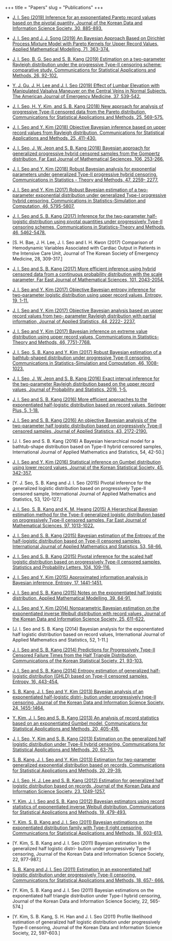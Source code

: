 +++
title = "Papers"
slug = "Publications"
+++

* [J. I. Seo (2019) Inference for an exponentiated Pareto record values based on the pivotal quantity, Journal of the Korean Data and Information Science Society, 30, 885-893.](http://dx.doi.org/10.7465/jkdi.2019.30.4.885)

* [J. I. Seo and J. J. Song (2019) An Bayesian Approach Based on Dirichlet Process Mixture Model with Pareto Kernels for Upper Record Values, Applied Mathematical Modelling, 71, 363-374.](https://doi.org/10.1016/j.apm.2019.02.018)

* [J. I. Seo, B. G. Seo and S. B. Kang (2019) Estimation on a two-parameter Rayleigh distribution under the progressive Type-II censoring scheme: comparative study, Communications for Statistical Applications and Methods, 26, 92-102.
](https://doi.org/10.29220/CSAM.2019.26.2.091)

* [Y. J. Gu, J. H. Lee and J. I. Seo (2019) Effect of Lumbar Elevation with Manipulated Valsalva Maneuver on the Central Veins in Normal Subjects, The American Journal of Emergency Medicine, 37, 539-542.](https://doi.org/10.1016/j.ajem.2018.07.032)

* [J. I. Seo, H. Y. Kim, and S. B. Kang (2018) New approach for analysis of progressive Type-II censored data from the Pareto distribution, Communications for Statistical Applications and Methods, 25, 569-575.](https://doi.org/10.29220/CSAM.2018.25.5.569)

* [J. I. Seo and Y. Kim (2018) Objective Bayesian inference based on upper record values from Rayleigh distribution, Communications for Statistical Applications and Methods, 25, 411-430.](https://doi.org/10.29220/CSAM.2018.25.4.411)

* [J. I. Seo, J. W. Jeon and S. B. Kang (2018) Bayesian approach for generalized progressive hybrid censored samples from the Gompertz distribution, Far East Journal of Mathematical Seciences, 106, 253-266.](http://dx.doi.org/10.17654/MS106010253)

* [J. I. Seo and Y. Kim (2018) Robust Bayesian analysis for exponential parameters under generalized Type-II progressive hybrid censoring, Communications in Statistics - Theory and Methods, 47, 2259- 2277.](http://dx.doi.org/10.1080/03610918.2016.1183779)

* [J. I. Seo and Y. Kim (2017) Robust Bayesian estimation of a two-parameter exponential distribution under generalized Type-I progressive hybrid censoring, Communications in Statistics-Simulation and Computation, 46, 5795-5807.](https://doi.org/10.1080/03610918.2016.1183779)

* [J. I. Seo and S. B. Kang (2017) Inference for the two-parameter half-logistic distribution using pivotal quantities under progressively Type-II censoring schemes, Communications in Statistics-Theory and Methods, 46, 5462-5478.](https://doi.org/10.1080/03610918.2016.1161795)

* [S. H. Bae, J. H. Lee, J. I. Seo and I. H. Kwon (2017) Comparison of Hemodynamic Variables Associated with Cardiac Output in Patients in the Intensive Care Unit, Journal of The Korean Society of Emergency Medicine, 28, 309-317.]

* [J. I. Seo and S. B. Kang (2017) More efficient inference using hybrid censored data from a continuous probability distribution with the scale parameter, Far East Journal of Mathematical Sciences, 101, 2043-2054.](https://doi.org/10.17654/MS101092043)

* [J. I. Seo and Y. Kim (2017) Objective Bayesian entropy inference for two-parameter logistic distribution using upper record values, Entropy, 19, 1-11.](https://doi.org/10.3390/e19050208)

* [J. I. Seo and Y. Kim (2017) Objective Bayesian analysis based on upper record values from two- parameter Rayleigh distribution with partial information, Journal of Applied Statistics, 44, 2222- 2237.](https://doi.org/10.1080/02664763.2016.1251886)

* [J. I. Seo and Y. Kim (2017) Bayesian inference on extreme value distribution using upper record values, Communications in Statistics-Theory and Methods, 46, 7751-7768.](https://doi.org/10.1080/03610926.2016.1165848)

* [J. I. Seo, S. B. Kang and Y. Kim (2017) Robust Bayesian estimation of a bathtub-shaped distribution under progressive Type-II censoring, Communications in Statistics-Simulation and Computation, 46, 1008-1023.](https://doi.org/10.1080/03610918.2014.988256)

* [J. I. Seo, J. W. Jeon and S. B. Kang (2016) Exact interval inference for the two-parameter Rayleigh distribution based on the upper record values, Journal of Probability and Statistics, 2016, 1-5.](http://dx.doi.org/10.1155/2016/8246390)

* [J. I. Seo and S. B. Kang (2016) More efficient approaches to the exponentiated half-logistic distribution based on record values, Springer Plus, 5, 1-18.](http://dx.doi.org/10.1186/s40064-016-3047-y)

* [J. I. Seo and S. B. Kang (2016) An objective Bayesian analysis of the two-parameter half logistic distribution based on progressively Type-II censored samples, Journal of Applied Statistics, 43, 2172-2190.](https://doi.org/10.1080/02664763.2015.1134446)

* [J. I. Seo and S. B. Kang (2016) A Bayesian hierarchical model for a bathtub-shape distribution based on Type-II hybrid censored samples, International Journal of Applied Mathematics and Statistics, 54, 42-50.]

* [J. I. Seo and Y. Kim (2016) Statistical inference on Gumbel distribution using lower record values, Journal of the Korean Statistical Society, 45, 342-357.](http://dx.doi.org/10.1016/j.jkss.2015.12.002)

* [Y. J. Seo, S. B. Kang and J. I. Seo (2015) Pivotal inference for the generalized logistic distribution based on progressively Type-II censored sample, International Journal of Applied Mathematics and Statistics, 53, 120-127.]

* [J. I. Seo, S. B. Kang and K. M. Hwang (2015) A Hierarchical Bayesian estimation method for the Type-II generalized logistic distribution based on progressively Type-II censored samples, Far East Journal of Mathematical Sciences, 97, 1013-1022.](http://dx.doi.org/10.17654/FJMSAug2015_1013_1022)

* [J. I. Seo and S. B. Kang (2015) Bayesian estimation of the Entropy of the half-logistic distribution based on Type-II censored samples, International Journal of Applied Mathematics and Statistics, 53, 58-66.](http://dx.doi.org/10.3390/ecea-1-b003)

* [J. I. Seo and S. B. Kang (2015) Pivotal inference for the scaled half logistic distribution based on progressively Type-II censored samples, Statistics and Probability Letters, 104, 109-116.](https://doi.org/10.1016/j.spl.2015.05.011)

* [J. I. Seo and Y. Kim (2015) Approximated information analysis in Bayesian inference, Entropy, 17, 1441-1451.](https://doi.org/10.3390/e17031441)

* [J. I. Seo and S. B. Kang (2015) Notes on the exponentiated half logistic distribution, Applied Mathematical Modelling, 39, 64-91.](https://doi.org/10.1016/j.apm.2015.01.039)

* [J. I. Seo and Y. Kim (2014) Nonparametric Bayesian estimation on the exponentiated inverse Weibull distribution with record values, Journal of the Korean Data and Information Science Society, 25, 611-622.](https://doi.org/10.7465/jkdi.2014.25.3.611)

* [J. I. Seo and S. B. Kang (2014) Bayesian analysis for the exponentiated half logistic distribution based on record values, International Journal of Applied Mathematics and Statistics, 52, 1-11.]

* [J. I. Seo and S. B. Kang (2014) Predictions for Progressively Type-II Censored Failure Times from the Half Triangle Distribution, Communications of the Korean Statistical Society, 21, 93-103.](https://doi.org/10.5351/CSAM.2014.21.1.093)

* [J. I. Seo and S. B. Kang (2014) Entropy estimation of generalized half-logistic distribution (GHLD) based on Type-II censored samples, Entropy, 16, 443-454.](https://doi.org/10.3390/e16010443)

* [S. B. Kang, J. I. Seo and Y. Kim (2013) Bayesian analysis of an exponentiated half-logistic distri- bution under progressively type-II censoring, Journal of the Korean Data and Information Science Society, 24, 1455-1464.](https://doi.org/10.7465/jkdi.2013.24.6.1455)

* [Y. Kim, J. I. Seo and S. B. Kang (2013) An analysis of record statistics based on an exponentiated Gumbel model, Communications for Statistical Applications and Methods, 20, 405-416.](https://doi.org/10.5351/CSAM.2013.20.5.405)

* [J. I. Seo, Y. Kim and S. B. Kang (2013) Estimation on the generalized half logistic distribution under Type-II hybrid censoring, Communications for Statistical Applications and Methods, 20, 63-75.](https://doi.org/10.5351/CSAM.2013.20.1.063)

* [S. B. Kang, J. I. Seo and Y. Kim (2013) Estimation for two-parameter generalized exponential distribution based on records, Communications for Statistical Applications and Methods, 20, 29-39.](https://doi.org/10.5351/CSAM.2013.20.1.029)

* [J. I. Seo, H. J. Lee and S. B. Kang (2012) Estimation for generalized half logistic distribution based on records, Journal of the Korean Data and Information Science Society, 23, 1249-1257.](https://doi.org/10.7465/jkdi.2012.23.6.1249)

* [Y. Kim, J. I. Seo and S. B. Kang (2012) Bayesian estimators using record statistics of exponentiated inverse Weibull distribution, Communications for Statistical Applications and Methods, 19, 479-493.](http://dx.doi.org/10.5351/CKSS.2012.19.3.479)

* [Y. Kim, S. B. Kang and J. I. Seo (2011) Bayesian estimations on the exponentiated distribution family with Type-II right censoring, Communications for Statistical Applications and Methods, 18, 603-613.](http://dx.doi.org/10.5351/CKSS.2011.18.5.603)

* [Y. Kim, S. B. Kang and J. I. Seo (2011) Bayesian estimation in the generalized half logistic distri- bution under progressively Type-II censoring, Journal of the Korean Data and Information Science Society, 22, 977-987.]

* [S. B. Kang and J. I. Seo (2011) Estimation in an exponentiated half logistic distribution under
progressively Type-II censoring, Communications for Statistical Applications and Methods, 18, 657- 666.](https://doi.org/10.5351/CKSS.2011.18.5.657)

* [Y. Kim, S. B. Kang and J. I. Seo (2011) Bayesian estimations on the exponentiated half triangle distribution under Type-I hybrid censoring, Journal of the Korean Data and Information Science Society, 22, 565-574.]

* [Y. Kim, S. B. Kang, S. H. Han and J. I. Seo (2011) Profile likelihood estimation of generalized half logistic distribution under progressively Type-II censoring, Journal of the Korean Data and Information Science Society, 22, 597-603.]

